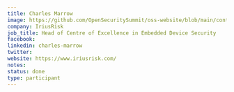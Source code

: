 ```yaml
---
title: Charles Marrow
image: https://github.com/OpenSecuritySummit/oss-website/blob/main/content/participant/images/Charles%20Marrow.jpeg?raw=true
company: IriusRisk
job_title: Head of Centre of Excellence in Embedded Device Security
facebook:
linkedin: charles-marrow
twitter: 
website: https://www.iriusrisk.com/
notes:
status: done
type: participant
---
```

